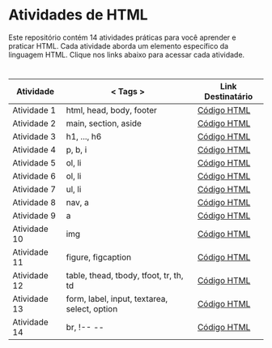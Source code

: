 # <b>Atividades de HTML</b>

Este repositório contém 14 atividades práticas para você aprender e praticar HTML. Cada atividade aborda um elemento específico da linguagem HTML. Clique nos links abaixo para acessar cada atividade.

#
| Atividade  | < Tags >                              | Link Destinatário                 |
|------------|---------------------------------------|-----------------------------------|
| Atividade 1 | html, head, body, footer             | [Código HTML](Atividade01.html)   |
| Atividade 2 | main, section, aside                 | [Código HTML](Atividade02.html)   |
| Atividade 3 | h1, ..., h6                          | [Código HTML](Atividade03.html)   |
| Atividade 4 | p, b, i                              | [Código HTML](Atividade04.html)   |
| Atividade 5 | ol, li                                | [Código HTML](Atividade05.html)   |
| Atividade 6 | ol, li                                | [Código HTML](Atividade06.html)   |
| Atividade 7 | ul, li                                | [Código HTML](Atividade07.html)   |
| Atividade 8 | nav, a                               | [Código HTML](Atividade08.html)   |
| Atividade 9 | a                                     | [Código HTML](Atividade09.html)   |
| Atividade 10 | img                                  | [Código HTML](Atividade10.html)   |
| Atividade 11 | figure, figcaption                   | [Código HTML](Atividade11.html)|
| Atividade 12 | table, thead, tbody, tfoot, tr, th, td | [Código HTML](Atividade12.html)   |
| Atividade 13 | form, label, input, textarea, select, option | [Código HTML](Atividade13.html) |
| Atividade 14 | br, !-- --                           | [Código HTML](Atividade14.html)   |
